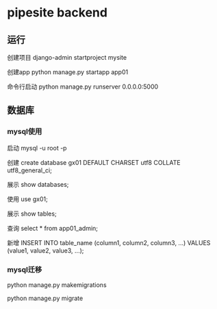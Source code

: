# pipesite backend

## 运行
创建项目 django-admin startproject mysite

创建app  python manage.py startapp app01 

命令行启动 python manage.py runserver 0.0.0.0:5000

## 数据库
### mysql使用
启动 mysql -u root -p

创建 create database gx01 DEFAULT CHARSET utf8 COLLATE utf8_general_ci;

展示 show databases;

使用 use gx01;

展示 show tables;

查询 select * from app01_admin;

新增 INSERT INTO table_name (column1, column2, column3, ...) VALUES (value1, value2, value3, ...);

### mysql迁移
python manage.py makemigrations

python manage.py migrate  
